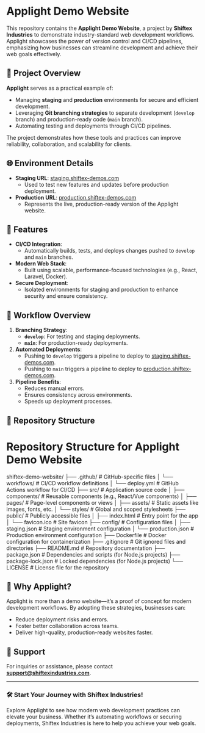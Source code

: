 # Applight Demo Website

This repository contains the **Applight Demo Website**, a project by **Shiftex Industries** to demonstrate industry-standard web development workflows. Applight showcases the power of version control and CI/CD pipelines, emphasizing how businesses can streamline development and achieve their web goals effectively.

## 🌟 Project Overview

**Applight** serves as a practical example of:
- Managing **staging** and **production** environments for secure and efficient development.
- Leveraging **Git branching strategies** to separate development (`develop` branch) and production-ready code (`main` branch).
- Automating testing and deployments through CI/CD pipelines.

The project demonstrates how these tools and practices can improve reliability, collaboration, and scalability for clients.

## 🌐 Environment Details

- **Staging URL**: [staging.shiftex-demos.com](https://staging.shiftex-demos.com)
  - Used to test new features and updates before production deployment.
- **Production URL**: [production.shiftex-demos.com](https://production.shiftex-demos.com)
  - Represents the live, production-ready version of the Applight website.

## 🚀 Features

- **CI/CD Integration**:
  - Automatically builds, tests, and deploys changes pushed to `develop` and `main` branches.
- **Modern Web Stack**:
  - Built using scalable, performance-focused technologies (e.g., React, Laravel, Docker).
- **Secure Deployment**:
  - Isolated environments for staging and production to enhance security and ensure consistency.

## 🔧 Workflow Overview

1. **Branching Strategy**:
   - **`develop`**: For testing and staging deployments.
   - **`main`**: For production-ready deployments.
2. **Automated Deployments**:
   - Pushing to `develop` triggers a pipeline to deploy to [staging.shiftex-demos.com](https://staging.shiftex-demos.com).
   - Pushing to `main` triggers a pipeline to deploy to [production.shiftex-demos.com](https://production.shiftex-demos.com).
3. **Pipeline Benefits**:
   - Reduces manual errors.
   - Ensures consistency across environments.
   - Speeds up deployment processes.

## 📂 Repository Structure
# Repository Structure for Applight Demo Website

shiftex-demo-website/
├── .github/                     # GitHub-specific files
│   └── workflows/               # CI/CD workflow definitions
│       └── deploy.yml           # GitHub Actions workflow for CI/CD
├── src/                         # Application source code
│   ├── components/              # Reusable components (e.g., React/Vue components)
│   ├── pages/                   # Page-level components or views
│   ├── assets/                  # Static assets like images, fonts, etc.
│   └── styles/                  # Global and scoped stylesheets
├── public/                      # Publicly accessible files
│   ├── index.html               # Entry point for the app
│   └── favicon.ico              # Site favicon
├── config/                      # Configuration files
│   ├── staging.json             # Staging environment configuration
│   └── production.json          # Production environment configuration
├── Dockerfile                   # Docker configuration for containerization
├── .gitignore                   # Git ignored files and directories
├── README.md                    # Repository documentation
├── package.json                 # Dependencies and scripts (for Node.js projects)
├── package-lock.json            # Locked dependencies (for Node.js projects)
└── LICENSE                      # License file for the repository

## 🌟 Why Applight?

Applight is more than a demo website—it’s a proof of concept for modern development workflows. By adopting these strategies, businesses can:
- Reduce deployment risks and errors.
- Foster better collaboration across teams.
- Deliver high-quality, production-ready websites faster.

## 📧 Support

For inquiries or assistance, please contact **[support@shiftexindustries.com](mailto:support@shiftexindustries.com)**.

---

### 🛠️ Start Your Journey with Shiftex Industries!

Explore Applight to see how modern web development practices can elevate your business. Whether it’s automating workflows or securing deployments, Shiftex Industries is here to help you achieve your web goals.
